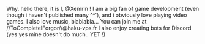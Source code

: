 Why, hello there, it is I, @Xemrin !
I am a big fan of game development (even though i haven't published many ^^'), and i obviously love playing video games.
I also love music, blablabla... 
You can join me at //ToCompleteIForgor//@haku-vps.fr
I also enjoy creating bots for Discord (yes yes mine doesn't do much.. YET !)
